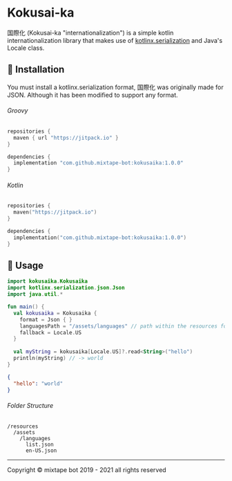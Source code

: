 # Kokusai-ka

国際化 (Kokusai-ka "internationalization") is a simple kotlin internationalization library that makes use of [kotlinx.serialization](https://github.com/Kotlin/kotlinx.serialization) and Java's Locale class.

## 🚧 Installation

You must install a kotlinx.serialization format, 国際化 was originally made for JSON. Although it has been modified to support any format.

###### Groovy	

```groovy
repositories {
  maven { url "https://jitpack.io" }
}

dependencies {
  implementation "com.github.mixtape-bot:kokusaika:1.0.0"
}
```

###### Kotlin

```kotlin
repositories {
  maven("https://jitpack.io")
}

dependencies {
  implementation("com.github.mixtape-bot:kokusaika:1.0.0")
}
```

## 🚀 Usage

```kotlin
import kokusaika.Kokusaika
import kotlinx.serialization.json.Json
import java.util.*

fun main() {
  val kokusaika = Kokusaika {
    format = Json { }
    languagesPath = "/assets/languages" // path within the resources folder
    fallback = Locale.US
  }
  
  val myString = kokusaika[Locale.US]?.read<String>("hello")
  println(myString) // -> world
}
```

```json
{
  "hello": "world"
}
```

###### Folder Structure

```
/resources
  /assets
    /languages
      list.json
      en-US.json
```

---

Copyright &copy; mixtape bot 2019 - 2021 all rights reserved

